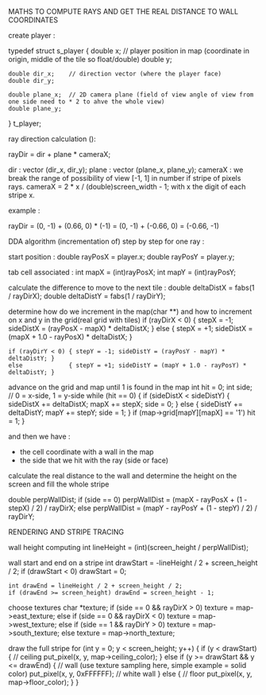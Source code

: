 MATHS TO COMPUTE RAYS AND GET THE REAL DISTANCE TO WALL COORDINATES

create player :

typedef struct s_player
{
    double x;        // player position in map (coordinate in origin, middle of the tile so float/double)
    double y;

    double dir_x;    // direction vector (where the player face)
    double dir_y;

    double plane_x;  // 2D camera plane (field of view angle of view from one side need to * 2 to ahve the whole view)
    double plane_y;

}            t_player;

ray direction calculation ():

rayDir = dir + plane * cameraX;

dir : vector (dir_x, dir_y);
plane : vector (plane_x, plane_y);
cameraX : we break the range of possibility of view [-1, 1] in number if stripe of pixels rays.
        cameraX = 2 * x / (double)screen_width - 1; with x the digit of each stripe x.


example :

rayDir = (0, -1) + (0.66, 0) * (-1)
       = (0, -1) + (-0.66, 0)
       = (-0.66, -1)

DDA algorithm (incrementation of) step by step for one ray :

start position :
    double rayPosX = player.x;
    double rayPosY = player.y;

tab cell associated :
    int mapX = (int)rayPosX;
    int mapY = (int)rayPosY;

calculate the difference to move to the next tile :
    double deltaDistX = fabs(1 / rayDirX);
    double deltaDistY = fabs(1 / rayDirY);

determine how do we increment in the map(char **) and how to increment on x and y in the grid(real grid with tiles)
    if (rayDirX < 0) { stepX = -1; sideDistX = (rayPosX - mapX) * deltaDistX; }
    else             { stepX = +1; sideDistX = (mapX + 1.0 - rayPosX) * deltaDistX; }

    if (rayDirY < 0) { stepY = -1; sideDistY = (rayPosY - mapY) * deltaDistY; }
    else             { stepY = +1; sideDistY = (mapY + 1.0 - rayPosY) * deltaDistY; }

advance on the grid and map until 1 is found in the map
int hit = 0;
int side; // 0 = x-side, 1 = y-side
while (hit == 0)
{
    if (sideDistX < sideDistY)
    {
        sideDistX += deltaDistX;
        mapX += stepX;
        side = 0;
    }
    else
    {
        sideDistY += deltaDistY;
        mapY += stepY;
        side = 1;
    }
    if (map->grid[mapY][mapX] == '1')
        hit = 1;
}

and then we have : 
- the cell coordinate with a wall in the map
- the side that we hit with the ray (side or face)

calculate the real distance to the wall and determine the height on the screen and fill the whole stripe

double perpWallDist;
if (side == 0)
    perpWallDist = (mapX - rayPosX + (1 - stepX) / 2) / rayDirX;
else
    perpWallDist = (mapY - rayPosY + (1 - stepY) / 2) / rayDirY;

RENDERING AND STRIPE TRACING

wall height computing
    int lineHeight = (int)(screen_height / perpWallDist);

wall start and end on a stripe
    int drawStart = -lineHeight / 2 + screen_height / 2;
    if (drawStart < 0) drawStart = 0;

    int drawEnd = lineHeight / 2 + screen_height / 2;
    if (drawEnd >= screen_height) drawEnd = screen_height - 1;

choose textures
    char *texture;
    if (side == 0 && rayDirX > 0)
        texture = map->east_texture;
    else if (side == 0 && rayDirX < 0)
        texture = map->west_texture;
    else if (side == 1 && rayDirY > 0)
        texture = map->south_texture;
    else
        texture = map->north_texture;

draw the full stripe
    for (int y = 0; y < screen_height; y++)
    {
        if (y < drawStart)
        {
            // ceiling
            put_pixel(x, y, map->ceiling_color);
        }
        else if (y >= drawStart && y <= drawEnd)
        {
            // wall (use texture sampling here, simple example = solid color)
            put_pixel(x, y, 0xFFFFFF); // white wall
        }
        else
        {
            // floor
            put_pixel(x, y, map->floor_color);
        }
    }





